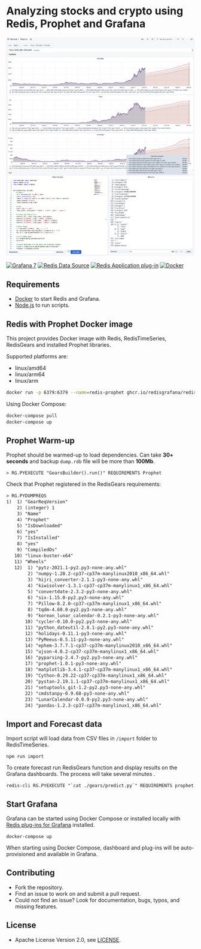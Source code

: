 # Analyzing stocks and crypto using Redis, Prophet and Grafana

![Finance](https://raw.githubusercontent.com/RedisGrafana/redis-finance-prophet/master/images/finance.png)

[![Grafana 7](https://img.shields.io/badge/Grafana-7-orange)](https://www.grafana.com)
[![Redis Data Source](https://img.shields.io/badge/dynamic/json?color=blue&label=Redis%20Data%20Source&query=%24.version&url=https%3A%2F%2Fgrafana.com%2Fapi%2Fplugins%2Fredis-datasource)](https://grafana.com/grafana/plugins/redis-datasource)
[![Redis Application plug-in](https://img.shields.io/badge/dynamic/json?color=blue&label=Redis%20Application%20plug-in&query=%24.version&url=https%3A%2F%2Fgrafana.com%2Fapi%2Fplugins%2Fredis-app)](https://grafana.com/grafana/plugins/redis-app)
[![Docker](https://github.com/RedisGrafana/redis-finance-prophet/actions/workflows/docker.yml/badge.svg)](https://github.com/RedisGrafana/redis-finance-prophet/actions/workflows/docker.yml)

## Requirements

- [Docker](https://docker.com) to start Redis and Grafana.
- [Node.js](https://nodejs.org) to run scripts.

## Redis with Prophet Docker image

This project provides Docker image with Redis, RedisTimeSeries, RedisGears and installed Prophet libraries.

Supported platforms are:

- linux/amd64
- linux/arm64
- linux/arm

```bash
docker run -p 6379:6379 --name=redis-prophet ghcr.io/redisgrafana/redis-prophet:latest
```

Using Docker Compose:

```bash
docker-compose pull
docker-compose up
```

## Prophet Warm-up

Prophet should be warmed-up to load dependencies. Can take **30+ seconds** and backup `dump.rdb` file will be more than **100Mb**.

```
> RG.PYEXECUTE "GearsBuilder().run()" REQUIREMENTS Prophet
```

Check that Prophet registered in the RedisGears requirements:

```
> RG.PYDUMPREQS
1)  1) "GearReqVersion"
    2) (integer) 1
    3) "Name"
    4) "Prophet"
    5) "IsDownloaded"
    6) "yes"
    7) "IsInstalled"
    8) "yes"
    9) "CompiledOs"
   10) "linux-buster-x64"
   11) "Wheels"
   12)  1) "pytz-2021.1-py2.py3-none-any.whl"
        2) "numpy-1.20.2-cp37-cp37m-manylinux2010_x86_64.whl"
        3) "hijri_converter-2.1.1-py3-none-any.whl"
        4) "kiwisolver-1.3.1-cp37-cp37m-manylinux1_x86_64.whl"
        5) "convertdate-2.3.2-py3-none-any.whl"
        6) "six-1.15.0-py2.py3-none-any.whl"
        7) "Pillow-8.2.0-cp37-cp37m-manylinux1_x86_64.whl"
        8) "tqdm-4.60.0-py2.py3-none-any.whl"
        9) "korean_lunar_calendar-0.2.1-py3-none-any.whl"
       10) "cycler-0.10.0-py2.py3-none-any.whl"
       11) "python_dateutil-2.8.1-py2.py3-none-any.whl"
       12) "holidays-0.11.1-py3-none-any.whl"
       13) "PyMeeus-0.5.11-py3-none-any.whl"
       14) "ephem-3.7.7.1-cp37-cp37m-manylinux2010_x86_64.whl"
       15) "ujson-4.0.2-cp37-cp37m-manylinux1_x86_64.whl"
       16) "pyparsing-2.4.7-py2.py3-none-any.whl"
       17) "prophet-1.0.1-py3-none-any.whl"
       18) "matplotlib-3.4.1-cp37-cp37m-manylinux1_x86_64.whl"
       19) "Cython-0.29.22-cp37-cp37m-manylinux1_x86_64.whl"
       20) "pystan-2.19.1.1-cp37-cp37m-manylinux1_x86_64.whl"
       21) "setuptools_git-1.2-py2.py3-none-any.whl"
       22) "cmdstanpy-0.9.68-py3-none-any.whl"
       23) "LunarCalendar-0.0.9-py2.py3-none-any.whl"
       24) "pandas-1.2.3-cp37-cp37m-manylinux1_x86_64.whl"
```

## Import and Forecast data

Import script will load data from CSV files in `/import` folder to RedisTimeSeries.

```
npm run import
```

To create forecast run RedisGears function and display results on the Grafana dashboards. The process will take several minutes .

```
redis-cli RG.PYEXECUTE "`cat ./gears/predict.py`" REQUIREMENTS prophet
```

## Start Grafana

Grafana can be started using Docker Compose or installed locally with [Redis plug-ins for Grafana](https://redisgrafana.github.io) installed.

```
docker-compose up
```

When starting using Docker Compose, dashboard and plug-ins will be auto-provisioned and available in Grafana.

## Contributing

- Fork the repository.
- Find an issue to work on and submit a pull request.
- Could not find an issue? Look for documentation, bugs, typos, and missing features.

## License

- Apache License Version 2.0, see [LICENSE](https://github.com/RedisGrafana/grafana-redis-app/blob/master/LICENSE).

